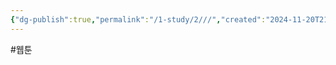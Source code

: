 ```yaml
---
{"dg-publish":true,"permalink":"/1-study/2///","created":"2024-11-20T21:02:29.127+09:00","updated":"2025-06-26T16:55:08.636+09:00"}
---
```


#웹툰 